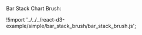 Bar Stack Chart Brush:

<div id="data_bar_stack" class="demo"></div>
<script src="/react-d3-example/dist/simple/min/bar_stack_brush.min.js"></script>

!!import '../../../react-d3-example/simple/bar_stack_brush/bar_stack_brush.js';
